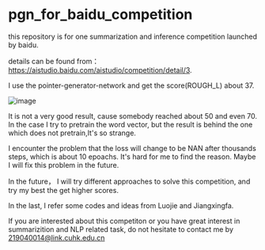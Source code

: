 # pgn_for_baidu_competition

this repository is for one summarization and inference competition launched by baidu.

details can be found from：    https://aistudio.baidu.com/aistudio/competition/detail/3.

I use the pointer-generator-network and get the score(ROUGH_L) about 37. 


![image](https:https://github.com/quanterk/pgn_for_baidu_competition/blob/master/images/pgn.png)



It is not a very good result, cause somebody reached about 50 and even 70. In the case I try to pretrain the word vector, but the result is behind the one which does not pretrain,It's so strange.

I encounter the problem that the loss will change to be NAN after thousands steps, which is about 10 epoachs. It's hard for me to find the reason. Maybe I will fix this problem in the future.

In the future， I will try different approaches to solve this competition, and try my best the get higher scores.

In the last, I refer some codes and ideas from Luojie and Jiangxingfa.

If you are interested about this competiton or you have great interest in summarizition and NLP related task, do not hesitate to contact me by 219040014@link.cuhk.edu.cn



